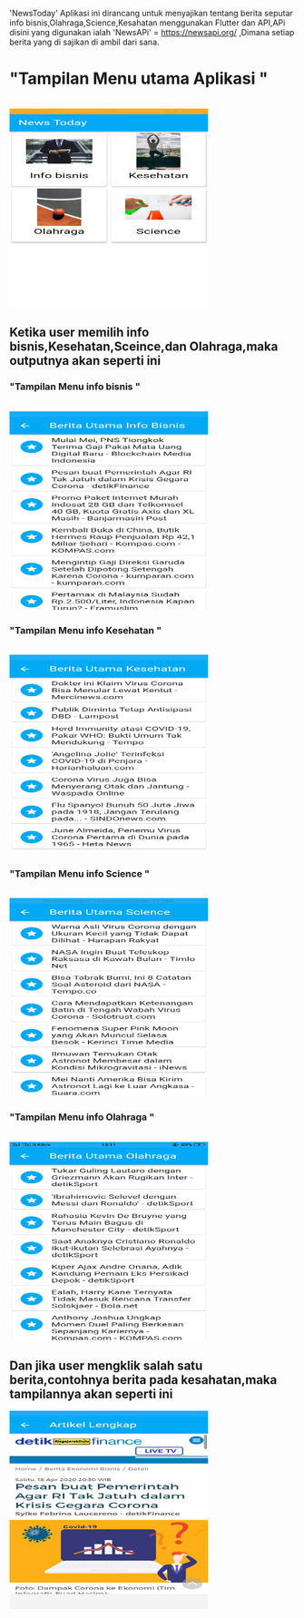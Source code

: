 'NewsToday'
Aplikasi ini dirancang untuk menyajikan tentang berita seputar info bisnis,Olahraga,Science,Kesahatan menggunakan Flutter dan API,APi disini yang digunakan ialah 'NewsAPi' = https://newsapi.org/ ,Dimana setiap berita yang di sajikan di ambil dari sana.

<h1>"Tampilan Menu utama Aplikasi "</h1><br>
<img src="https://github.com/RikaAprina/NewsToday/blob/master/menuUtama.png" alt="alt text" width="350" height="350">
 
 <h2>Ketika user memilih info bisnis,Kesehatan,Sceince,dan Olahraga,maka outputnya akan seperti ini</h2>
 
<h3>"Tampilan Menu info bisnis "</h3><br>
<img src="https://github.com/RikaAprina/NewsToday/blob/master/BeritaBisnis.png" alt="alt text" width="350" height="350"><br>

<h3>"Tampilan Menu info Kesehatan "</h3><br>
<img src="https://github.com/RikaAprina/NewsToday/blob/master/BeritaKesehatan.png" alt="alt text" width="350" height="350"><br>

<h3>"Tampilan Menu info Science "</h3><br>
<img src="https://github.com/RikaAprina/NewsToday/blob/master/BeritaScience.png" alt="alt text" width="350" height="350"><br>

<h3>"Tampilan Menu info Olahraga "</h3><br>
<img src="https://github.com/RikaAprina/NewsToday/blob/master/BeritaOlahraga.png" alt="alt text" width="350" height="350"><br>

<h2> Dan jika user mengklik salah satu berita,contohnya berita pada kesahatan,maka tampilannya akan seperti ini</h2>
<img src="https://github.com/RikaAprina/NewsToday/blob/master/kshtn2.png" alt="alt text" width="350" height="350"><br>
 
 




 



